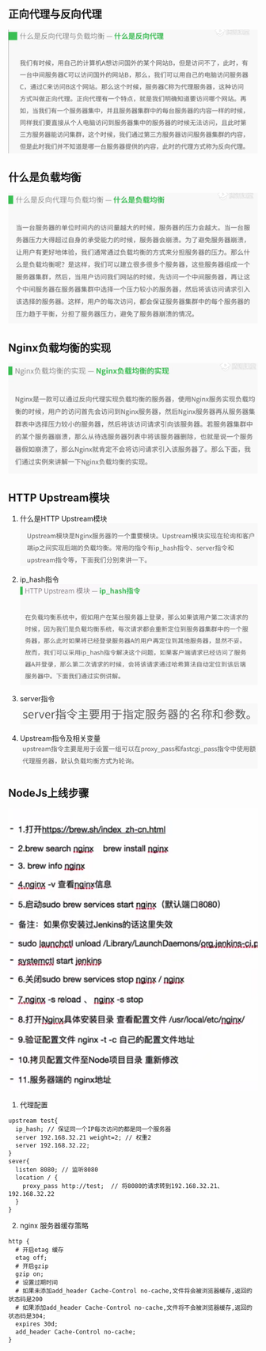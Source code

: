 ## 正向代理与反向代理
![](./images/nginx/001.png)<br/>

## 什么是负载均衡
![](./images/nginx/002.png)<br/>

## Nginx负载均衡的实现
![](./images/nginx/003.png)<br/>
## HTTP Upstream模块
1. 什么是HTTP Upstream模块<br/>
![](./images/nginx/004.png)

2. ip_hash指令<br/>
![](./images/nginx/005.png)

3. server指令<br/>
![](./images/nginx/006.png)

3. Upstream指令及相关变量<br/>
![](./images/nginx/007.png)

## NodeJs上线步骤
![](./images/nginx/008.png)<br/>
1.  代理配置

```
upstream test{
  ip_hash; // 保证同一个IP每次访问的都是同一个服务器
  server 192.168.32.21 weight=2; // 权重2
  server 192.168.32.22;
}
sever{
  listen 8080; // 监听8080
  location / {
    proxy_pass http://test;  // 将8080的请求转到192.168.32.21、192.168.32.22
  }
}
```

2. nginx 服务器缓存策略
```
http {
  # 开启etag 缓存
  etag off;
  # 开启gzip
  gzip on;
  # 设置过期时间
  # 如果未添加add_header Cache-Control no-cache,文件将会被浏览器缓存,返回的状态码是200
  # 如果添加add_header Cache-Control no-cache,文件将不会被浏览器缓存,返回的状态码是304;
  expires 30d;
  add_header Cache-Control no-cache;
}
```
